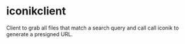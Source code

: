 # iconikclient
Client to grab all files that match a search query and call call iconik to generate a presigned URL.

